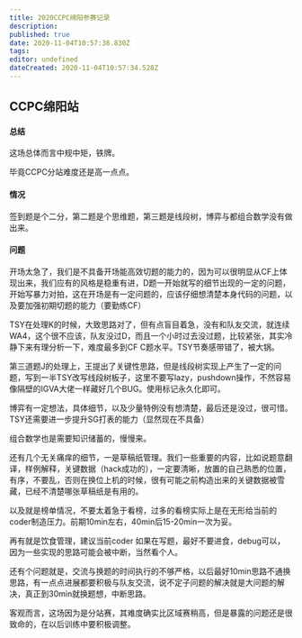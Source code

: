 ```yaml
---
title: 2020CCPC绵阳参赛记录
description: 
published: true
date: 2020-11-04T10:57:38.830Z
tags: 
editor: undefined
dateCreated: 2020-11-04T10:57:34.528Z
---
```


## CCPC绵阳站

#### 总结

这场总体而言中规中矩，铁牌。

毕竟CCPC分站难度还是高一点点。

#### 情况

签到题是个二分，第二题是个思维题，第三题是线段树，博弈与都组合数学没有做出来。

#### 问题

开场太急了，我们是不具备开场能高效切题的能力的，因为可以很明显从CF上体现出来，我们应有的风格是稳重有进，D题一开始就写的细节出现的一定的问题，开始写暴力对拍，这在开场是有一定问题的，应该仔细想清楚本身代码的问题，以及要加强初期切题的能力（要勤练CF）

TSY在处理K的时候，大致思路对了，但有点盲目着急，没有和队友交流，就连续WA4，这个很不应该，队友没过D，而且一个小时过去没过题，比较紧张，其实冷静下来有理分析一下，难度最多到CF C题水平。TSY节奏感带错了，被大锅。

第三道题J的处理上，王提出了关键性思路，但是线段树实现上产生了一定的问题，写到一半TSY改写线段树板子，这里不要写lazy，pushdown操作，不然容易像隔壁的IGVA大佬一样藏好几个BUG。使用标记永久化即可。

博弈有一定想法，具体细节，以及少量特例没有想清楚，最后还是没过，很可惜。TSY还需要进一步提升SG打表的能力（显然现在不具备）

组合数学也是需要知识储蓄的，慢慢来。

还有几个无关痛痒的细节，一是草稿纸管理。我们一些重要的内容，比如说题意翻译，样例解释，关键数据（hack成功的），一定要清晰，放置的自己熟悉的位置，有序，不要乱，否则在换位上机的时候，很有可能之前构造出来的关键数据被雪藏，已经不清楚哪张草稿纸是有用的。

以及就是榜单情况，不要太着急于看榜，过多的看榜实际上是在无形给当前的coder制造压力。前期10min左右，40min后15-20min一次为妥。

再有就是饮食管理，建议当前coder 如果在写题，最好不要进食，debug可以，因为一些实现的思路可能会被中断，当然看个人。

还有个问题就是，交流与换题的时间执行的不够严格，以后最好10min思路不通换思路，有一点点进展都要积极与队友交流，说不定子问题的解决就是大问题的解决，真正到30min就换题想，中断思路。

客观而言，这场因为是分站赛，其难度确实比区域赛稍高，但是暴露的问题还是很致命的，在以后训练中要积极调整。